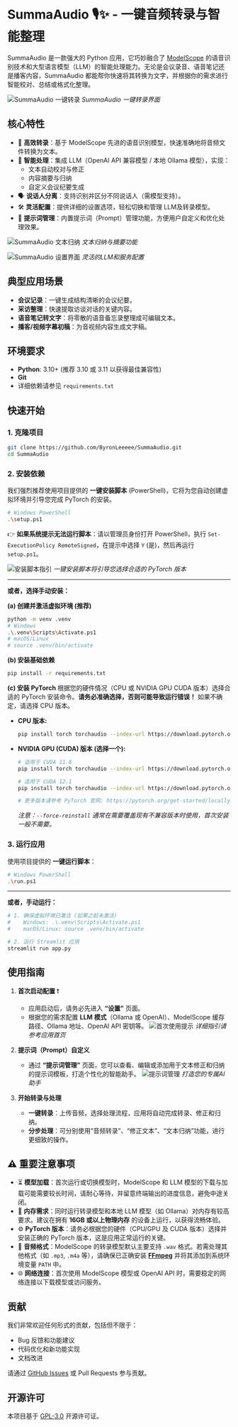 # SummaAudio 🎙️✨ - 一键音频转录与智能整理

SummaAudio 是一款强大的 Python 应用，它巧妙融合了 [ModelScope](https://github.com/modelscope/modelscope) 的语音识别技术和大型语言模型（LLM）的智能处理能力。无论是会议录音、语音笔记还是播客内容，SummaAudio 都能帮你快速将其转换为文字，并根据你的需求进行智能校对、总结或格式化整理。

![SummaAudio 一键转录](https://github.com/ByronLeeeee/SummaAudio/blob/main/screenshot/OneClick.jpg)
*SummaAudio 一键转录界面*

## 核心特性

*   🚀 **高效转录**：基于 ModelScope 先进的语音识别模型，快速准确地将音频文件转换为文本。
*   🧠 **智能处理**：集成 LLM（OpenAI API 兼容模型 / 本地 Ollama 模型），实现：
    *   文本自动校对与修正
    *   内容摘要与归纳
    *   自定义会议纪要生成
*   🗣️ **说话人分离**：支持识别并区分不同说话人（需模型支持）。
*   🛠️ **灵活配置**：提供详细的设置选项，轻松切换和管理 LLM及转录模型。
*   📝 **提示词管理**：内置提示词（Prompt）管理功能，方便用户自定义和优化处理效果。

![SummaAudio 文本归纳](https://github.com/ByronLeeeee/SummaAudio/blob/main/screenshot/summary.jpg)
*文本归纳与摘要功能*

![SummaAudio 设置界面](https://github.com/ByronLeeeee/SummaAudio/blob/main/screenshot/setting.jpg)
*灵活的LLM和服务配置*

## 典型应用场景

*   **会议记录**：一键生成结构清晰的会议纪要。
*   **采访整理**：快速提取访谈对话的关键内容。
*   **语音笔记转文字**：将零散的语音备忘录整理成可编辑文本。
*   **播客/视频字幕初稿**：为音视频内容生成文字稿。

## 环境要求

*   **Python**: 3.10+ (推荐 3.10 或 3.11 以获得最佳兼容性)
*   **Git**
*   详细依赖请参见 `requirements.txt`

## 快速开始

### 1. 克隆项目

```bash
git clone https://github.com/ByronLeeeee/SummaAudio.git
cd SummaAudio
```

### 2. 安装依赖

我们强烈推荐使用项目提供的 **一键安装脚本** (PowerShell)，它将为您自动创建虚拟环境并引导您完成 PyTorch 的安装。

```bash
# Windows PowerShell
.\setup.ps1
```
👉 **如果系统提示无法运行脚本**：请以管理员身份打开 PowerShell，执行 `Set-ExecutionPolicy RemoteSigned`，在提示中选择 `Y` (是)，然后再运行 `setup.ps1`。

![安装脚本指引](https://github.com/ByronLeeeee/SummaAudio/blob/main/screenshot/setup.jpg)
*一键安装脚本将引导您选择合适的 PyTorch 版本*

---

**或者，选择手动安装：**

**(a) 创建并激活虚拟环境 (推荐)**
```bash
python -m venv .venv
# Windows
.\.venv\Scripts\Activate.ps1
# macOS/Linux
# source .venv/bin/activate
```

**(b) 安装基础依赖**
```bash
pip install -r requirements.txt
```

**(c) 安装 PyTorch**
根据您的硬件情况（CPU 或 NVIDIA GPU CUDA 版本）选择合适的 PyTorch 安装命令。**请务必准确选择，否则可能导致运行错误！** 如果不确定，请选择 CPU 版本。

*   **CPU 版本:**
    ```bash
    pip install torch torchaudio --index-url https://download.pytorch.org/whl/cpu
    ```

*   **NVIDIA GPU (CUDA) 版本 (选择一个):**
    ```bash
    # 适用于 CUDA 11.8
    pip install torch torchaudio --index-url https://download.pytorch.org/whl/cu118

    # 适用于 CUDA 12.1
    pip install torch torchaudio --index-url https://download.pytorch.org/whl/cu121

    # 更多版本请参考 PyTorch 官网: https://pytorch.org/get-started/locally/
    ```
    *注意：`--force-reinstall` 通常在需要覆盖现有不兼容版本时使用，首次安装一般不需要。*

### 3. 运行应用

使用项目提供的 **一键运行脚本**：

```bash
# Windows PowerShell
.\run.ps1
```

---

**或者，手动运行：**
```bash
# 1. 确保虚拟环境已激活 (如果之前未激活)
#    Windows: .\.venv\Scripts\Activate.ps1
#    macOS/Linux: source .venv/bin/activate

# 2. 运行 Streamlit 应用
streamlit run app.py
```

## 使用指南

1.  **首次启动配置** ❗
    *   应用启动后，请务必先进入 **“设置”** 页面。
    *   根据您的需求配置 **LLM 模式**（Ollama 或 OpenAI）、ModelScope 缓存路径、Ollama 地址、OpenAI API 密钥等。
    ![首次使用提示](https://github.com/ByronLeeeee/SummaAudio/blob/main/screenshot/tips.jpg)
    *详细指引请参考应用首页*

2.  **提示词（Prompt）自定义**
    *   通过 **“提示词管理”** 页面，您可以查看、编辑或添加用于文本修正和归纳的提示词模板，打造个性化的智能助手。
    ![提示词管理](https://github.com/ByronLeeeee/SummaAudio/blob/main/screenshot/PromptManagerment.jpg)
    *打造您的专属AI助手*

3.  **开始转录与处理**
    *   **一键转录**：上传音频，选择处理流程，应用将自动完成转录、修正和归纳。
    *   **分步处理**：可分别使用“音频转录”、“修正文本”、“文本归纳”功能，进行更细致的操作。

## ⚠️ 重要注意事项

*   ⏳ **模型加载**：首次运行或切换模型时，ModelScope 和 LLM 模型的下载与加载可能需要较长时间，请耐心等待，并留意终端输出的进度信息，避免中途关闭。
*   💾 **内存需求**：同时运行转录模型和本地 LLM 模型（如 Ollama）对内存有较高要求。建议在拥有 **16GB 或以上物理内存** 的设备上运行，以获得流畅体验。
*   ⚙️ **PyTorch 版本**：请务必根据您的硬件（CPU/GPU 及 CUDA 版本）选择并安装正确的 PyTorch 版本，这是应用正常运行的关键。
*   🎵 **音频格式**：ModelScope 的转录模型默认主要支持 `.wav` 格式。若需处理其他格式（如 `.mp3`, `.m4a` 等），请确保已正确安装 [**FFmpeg**](https://www.ffmpeg.org/download.html) 并将其添加到系统环境变量 `PATH` 中。
*   🌐 **网络连接**：首次使用 ModelScope 模型或 OpenAI API 时，需要稳定的网络连接以下载模型或访问服务。

## 贡献

我们非常欢迎任何形式的贡献，包括但不限于：

*   Bug 反馈和功能建议
*   代码优化和新功能实现
*   文档改进

请通过 [GitHub Issues](https://github.com/ByronLeeeee/SummaAudio/issues) 或 Pull Requests 参与贡献。

## 开源许可

本项目基于 [GPL-3.0](https://github.com/ByronLeeeee/SummaAudio/blob/main/LICENSE) 开源许可证。